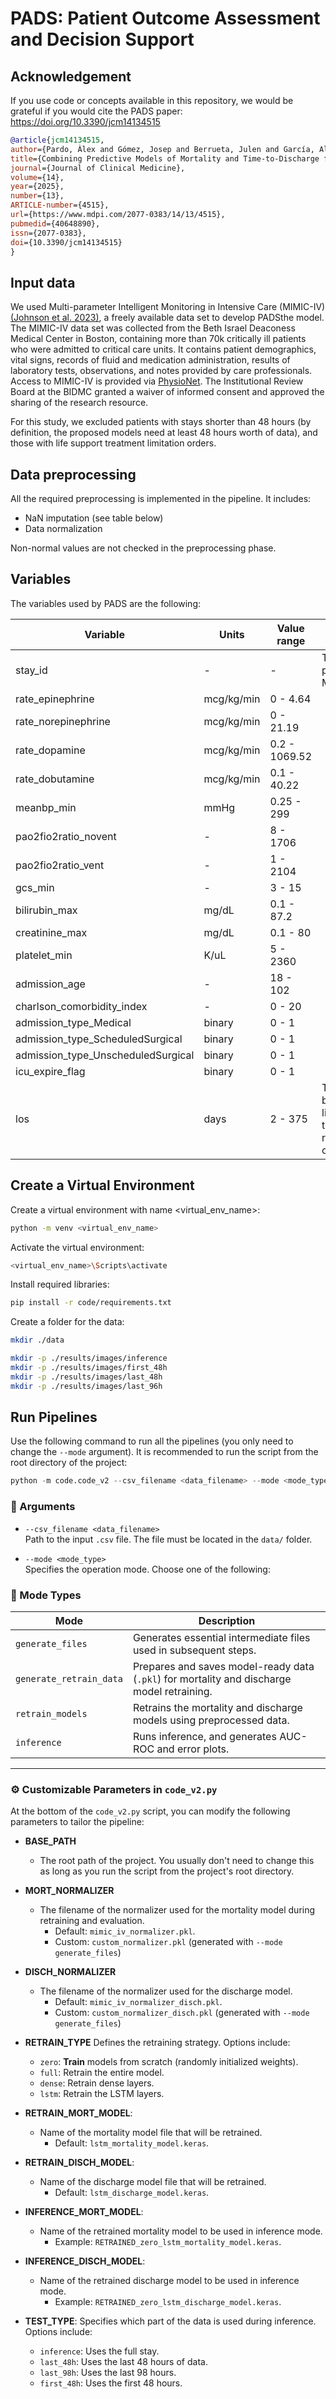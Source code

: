 # PADS: Patient Outcome Assessment and Decision Support

## Acknowledgement

If you use code or concepts available in this repository, we would be grateful if you would cite the PADS paper: https://doi.org/10.3390/jcm14134515


```bibtex
@article{jcm14134515,
author={Pardo, Àlex and Gómez, Josep and Berrueta, Julen and García, Alejandro and Manrique, Sara and Rodríguez, Alejandro and Bodí, María},
title={Combining Predictive Models of Mortality and Time-to-Discharge for Improved Outcome Assessment in Intensive Care Units},
journal={Journal of Clinical Medicine},
volume={14},
year={2025},
number={13},
ARTICLE-number={4515},
url={https://www.mdpi.com/2077-0383/14/13/4515},
pubmedid={40648890},
issn={2077-0383},
doi={10.3390/jcm14134515}
}
```


## Input data

We used Multi-parameter Intelligent Monitoring in Intensive Care (MIMIC-IV) [(Johnson et al. 2023)](https://www.nature.com/articles/s41597-022-01899-x), a freely available data set to develop PADSthe model. The MIMIC-IV data set was collected from the Beth Israel Deaconess Medical Center in Boston, containing more than 70k critically ill patients who were admitted to critical care units. It contains patient demographics, vital signs, records of fluid and medication administration, results of laboratory tests, observations, and notes provided by care professionals. Access to MIMIC-IV is provided via [PhysioNet](https://physionet.org/content/mimiciv/3.1/). The Institutional Review Board at the BIDMC granted a waiver of informed consent and approved the sharing of the research resource.

For this study, we excluded patients with stays shorter than 48 hours (by definition, the proposed models need at least 48 hours worth of data), and those with life support treatment limitation orders.

## Data preprocessing

All the required preprocessing is implemented in the pipeline. It includes:
- NaN imputation (see table below)
- Data normalization

Non-normal values are not checked in the preprocessing phase.

## Variables

The variables used by PADS are the following:


| Variable | Units | Value range | Notes |
| --- | --- | --- | --- |
|stay_id| - | - |The stay ID provided by MIMIC-IV|
|rate_epinephrine| mcg/kg/min | 0 - 4.64 ||
|rate_norepinephrine| mcg/kg/min | 0 - 21.19 ||
|rate_dopamine| mcg/kg/min | 0.2 - 1069.52 ||
|rate_dobutamine| mcg/kg/min | 0.1 - 40.22 ||
|meanbp_min| mmHg | 0.25 - 299 ||
|pao2fio2ratio_novent| - | 8 - 1706 ||
|pao2fio2ratio_vent| - | 1 - 2104 ||
|gcs_min| - | 3 - 15 ||
|bilirubin_max| mg/dL | 0.1 - 87.2 ||
|creatinine_max| mg/dL |  0.1 - 80 ||
|platelet_min| K/uL | 5 - 2360 ||
|admission_age| - |  18 - 102 ||
|charlson_comorbidity_index| - | 0 - 20 ||
|admission_type_Medical| binary | 0 - 1 ||
|admission_type_ScheduledSurgical| binary | 0 - 1 ||
|admission_type_UnscheduledSurgical| binary | 0 - 1 ||
|icu_expire_flag| binary | 0 - 1 ||
|los| days | 2 - 375 | The lower bound is limited due to the requirements of the model|


## Create a Virtual Environment

Create a virtual environment with name <virtual_env_name>:

```bash
python -m venv <virtual_env_name>
```

Activate the virtual environment:

```bash
<virtual_env_name>\Scripts\activate
```

Install required libraries:

```bash
pip install -r code/requirements.txt
```

Create a folder for the data:

```bash
mkdir ./data
```

```bash
mkdir -p ./results/images/inference
mkdir -p ./results/images/first_48h
mkdir -p ./results/images/last_48h
mkdir -p ./results/images/last_96h
```

## Run Pipelines

Use the following command to run all the pipelines (you only need to change the `--mode` argument). It is recommended to run the script from the root directory of the project:

```python
python -m code.code_v2 --csv_filename <data_filename> --mode <mode_type>
```

### 🔹 Arguments

- `--csv_filename <data_filename>`  
  Path to the input `.csv` file. The file must be located in the `data/` folder.

- `--mode <mode_type>`  
  Specifies the operation mode. Choose one of the following:

### 🔧 Mode Types

| Mode                    | Description                                                                 |
|-------------------------|-----------------------------------------------------------------------------|
| `generate_files`        | Generates essential intermediate files used in subsequent steps.            |
| `generate_retrain_data` | Prepares and saves model-ready data (`.pkl`) for mortality and discharge model retraining. |
| `retrain_models`        | Retrains the mortality and discharge models using preprocessed data.        |
| `inference`             | Runs inference, and generates AUC-ROC and error plots.                      |

---

### ⚙️ Customizable Parameters in `code_v2.py`

At the bottom of the `code_v2.py` script, you can modify the following parameters to tailor the pipeline:

- **BASE_PATH**

  - The root path of the project. You usually don't need to change this as long as you run the script from the project's root directory.

- **MORT_NORMALIZER**

  - The filename of the normalizer used for the mortality model during retraining and evaluation. 
    - Default: `mimic_iv_normalizer.pkl`. 
    - Custom: `custom_normalizer.pkl` (generated with `--mode generate_files`)

- **DISCH_NORMALIZER**

  - The filename of the normalizer used for the discharge model. 
    - Default: `mimic_iv_normalizer_disch.pkl`.
    - Custom: `custom_normalizer_disch.pkl` (generated with `--mode generate_files`)

- **RETRAIN_TYPE** Defines the retraining strategy. Options include:
  - `zero`: **Train** models from scratch (randomly initialized weights).
  - `full`: Retrain the entire model.
  - `dense`: Retrain dense layers.
  - `lstm`: Retrain the LSTM layers.

- **RETRAIN_MORT_MODEL**: 
  - Name of the mortality model file that will be retrained.
    - Default: `lstm_mortality_model.keras`.

- **RETRAIN_DISCH_MODEL**:
  - Name of the discharge model file that will be retrained.
    - Default: `lstm_discharge_model.keras`.

- **INFERENCE_MORT_MODEL**:
  - Name of the retrained mortality model to be used in inference mode.
    - Example: `RETRAINED_zero_lstm_mortality_model.keras`.

- **INFERENCE_DISCH_MODEL**: 
  - Name of the retrained discharge model to be used in inference mode. 
    - Example: `RETRAINED_zero_lstm_discharge_model.keras`.

- **TEST_TYPE**: Specifies which part of the data is used during inference. Options include:
  - `inference`: Uses the full stay.
  - `last_48h`: Uses the last 48 hours of data.
  - `last_98h`: Uses the last 98 hours.
  - `first_48h`: Uses the first 48 hours.